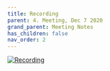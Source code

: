 ```yaml
---
title: Recording
parent: 4. Meeting, Dec 7 2020
grand_parent: Meeting Notes
has_children: false
nav_order: 2
---
```


[![Recording](https://img.youtube.com/vi/mX4g1WKdDu0/0.jpg)](https://www.youtube.com/watch?v=mX4g1WKdDu0)